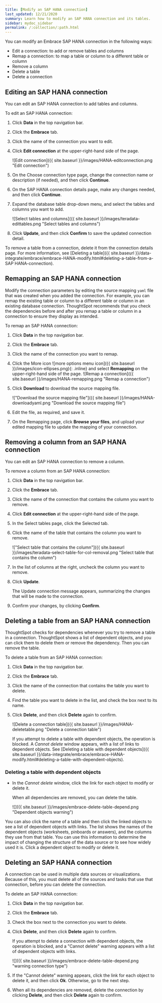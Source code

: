 ```yaml
---
title: [Modify an SAP HANA connection]
last_updated: 12/21/2020
summary: Learn how to modify an SAP HANA connection and its tables.
sidebar: mydoc_sidebar
permalink: /:collection/:path.html
---
```


You can modify an Embrace SAP HANA connection in the following ways:
- Edit a connection: to add or remove tables and columns
- Remap a connection: to map a table or column to a different table or column
- Remove a column
- Delete a table
- Delete a connection

## Editing an SAP HANA connection

You can edit an SAP HANA connection to add tables and columns.

To edit an SAP HANA connection:

1. Click **Data** in the top navigation bar.

2. Click the **Embrace** tab.

3. Click the name of the connection you want to edit.

4. Click **Edit connection** at the upper-right-hand side of the page.

   ![Edit connection]({{ site.baseurl }}/images/HANA-editconnection.png "Edit connection")

5. On the Choose connection type page, change the connection name or description (if needed), and then click **Continue**.  

6. On the SAP HANA connection details page, make any changes needed, and then click **Continue**.

7. Expand the database table drop-down menu, and select the tables and columns you want to add.

   ![Select tables and columns]({{ site.baseurl }}/images/teradata-edittables.png "Select tables and columns")
   <!--![]({{ site.baseurl }}/images/connection-update.png "Edit connection dialog box") -->

8. Click **Update**, and then click **Confirm** to save the updated connection detail.

To remove a table from a connection, delete it from the connection details page. For more information, see [Deleting a table]({{ site.baseurl }}/data-integrate/embrace/embrace-HANA-modify.html#deleting-a-table-from-a-SAP HANA-connection).

## Remapping an SAP HANA connection

Modify the connection parameters by editing the source mapping <code>yaml</code> file that was created when you added the connection. For example, you can remap the existing table or column to a different table or column in an existing database connection. ThoughtSpot recommends that you check the dependencies before and after you remap a table or column in a connection to ensure they display as intended.

To remap an SAP HANA connection:

1. Click **Data** in the top navigation bar.

2. Click the **Embrace** tab.

3. Click the name of the connection you want to remap.

4. Click the More icon ![more options menu icon]({{ site.baseurl }}/images/icon-ellipses.png){: .inline} and select **Remapping** on the upper-right-hand side of the page.
   ![Remap a connection]({{ site.baseurl }}/images/HANA-remapping.png "Remap a connection")

5. Click **Download** to download the source mapping file.

   !["Download the source mapping file"]({{ site.baseurl }}/images/HANA-downloadyaml.png "Download the source mapping file")

6. Edit the file, as required, and save it.
<!--   ![Edit the yaml file]({{ site.baseurl }}/images/HANA-yaml.png "Edit the yaml file") -->

7. On the Remapping page, click **Browse your files**, and upload your edited mapping file to update the mapping of your connection.

## Removing a column from an SAP HANA connection

You can edit an SAP HANA connection to remove a column.

To remove a column from an SAP HANA connection:

1. Click **Data** in the top navigation bar.

2. Click the **Embrace** tab.

3. Click the name of the connection that contains the column you want to remove.

4. Click **Edit connection** at the upper-right-hand side of the page.

5. In the Select tables page, click the Selected tab.

6. Click the name of the table that contains the column you want to remove.

   !["Select table that contains the column"]({{ site.baseurl }}/images/teradata-select-table-for-col-removal.png "Select table that contains the column")

7. In the list of columns at the right, uncheck the column you want to remove.

8. Click **Update**.

   The Update connection message appears, summarizing the changes that will be made to the connection.

9. Confirm your changes, by clicking **Confirm**.

## Deleting a table from an SAP HANA connection
ThoughtSpot checks for dependencies whenever you try to remove a table in a connection. ThoughtSpot shows a list of dependent objects, and you can click them to delete them or remove the dependency. Then you can remove the table.

To delete a table from an SAP HANA connection:

1. Click **Data** in the top navigation bar.

2. Click the **Embrace** tab.

3. Click the name of the connection that contains the table you want to delete.

4. Find the table you want to delete in the list, and check the box next to its name.

5. Click **Delete**, and then click **Delete** again to confirm.

   ![Delete a connection table]({{ site.baseurl }}/images/HANA-deletetable.png "Delete a connection table")

   If you attempt to delete a table with dependent objects, the operation is blocked. A *Cannot delete* window appears, with a list of links to dependent objects. See [Deleting a table with dependent objects]({{ site.baseurl }}/data-integrate/embrace/embrace-HANA-modify.html#deleting-a-table-with-dependent-objects).

### Deleting a table with dependent objects

- In the *Cannot delete* window, click the link for each object to modify or delete it.

  When all dependencies are removed, you can delete the table.

  ![]({{ site.baseurl }}/images/embrace-delete-table-depend.png "Dependent objects warning")

You can also click the name of a table and then click the linked objects to see a list of dependent objects with links. The list shows the names of the dependent objects (worksheets, pinboards or answers), and the columns they use from that table. You can use this information to determine the impact of changing the structure of the data source or to see how widely used it is. Click a dependent object to modify or delete it.

## Deleting an SAP HANA connection
A connection can be used in multiple data sources or visualizations. Because of this, you must delete all of the sources and tasks that use that connection, before you can delete the connection.

To delete an SAP HANA connection:

1. Click **Data** in the top navigation bar.

2. Click the **Embrace** tab.

3. Check the box next to the connection you want to delete.

4. Click **Delete**, and then click **Delete** again to confirm.

   If you attempt to delete a connection with dependent objects, the operation is blocked, and a "Cannot delete" warning appears with a list of dependent objects with links.

   ![]({{ site.baseurl }}/images/embrace-delete-table-depend.png "warning connection type")

5. If the "Cannot delete" warning appears, click the link for each object to delete it, and then click **Ok**. Otherwise, go to the next step.

6. When all its dependencies are removed, delete the connection by clicking **Delete**, and then click **Delete** again to confirm.
